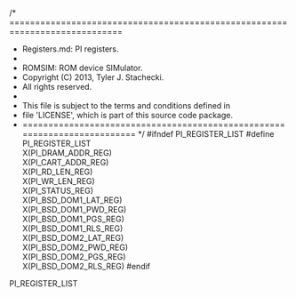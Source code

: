 /* ============================================================================
 *  Registers.md: PI registers.
 *
 *  ROMSIM: ROM device SIMulator.
 *  Copyright (C) 2013, Tyler J. Stachecki.
 *  All rights reserved.
 *
 *  This file is subject to the terms and conditions defined in
 *  file 'LICENSE', which is part of this source code package.
 * ========================================================================= */
#ifndef PI_REGISTER_LIST
#define PI_REGISTER_LIST \
  X(PI_DRAM_ADDR_REG) \
  X(PI_CART_ADDR_REG) \
  X(PI_RD_LEN_REG) \
  X(PI_WR_LEN_REG) \
  X(PI_STATUS_REG) \
  X(PI_BSD_DOM1_LAT_REG) \
  X(PI_BSD_DOM1_PWD_REG) \
  X(PI_BSD_DOM1_PGS_REG) \
  X(PI_BSD_DOM1_RLS_REG) \
  X(PI_BSD_DOM2_LAT_REG) \
  X(PI_BSD_DOM2_PWD_REG) \
  X(PI_BSD_DOM2_PGS_REG) \
  X(PI_BSD_DOM2_RLS_REG)
#endif

PI_REGISTER_LIST

